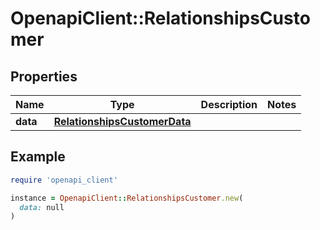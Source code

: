 # OpenapiClient::RelationshipsCustomer

## Properties

| Name | Type | Description | Notes |
| ---- | ---- | ----------- | ----- |
| **data** | [**RelationshipsCustomerData**](RelationshipsCustomerData.md) |  |  |

## Example

```ruby
require 'openapi_client'

instance = OpenapiClient::RelationshipsCustomer.new(
  data: null
)
```

